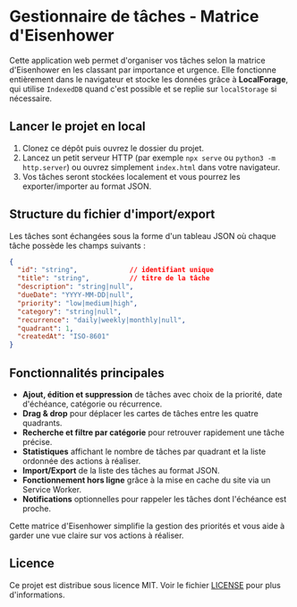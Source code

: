 # Gestionnaire de tâches - Matrice d'Eisenhower

Cette application web permet d'organiser vos tâches selon la matrice d'Eisenhower en les classant par importance et urgence. Elle fonctionne entièrement dans le navigateur et stocke les données grâce à **LocalForage**, qui utilise `IndexedDB` quand c'est possible et se replie sur `localStorage` si nécessaire.

## Lancer le projet en local

1. Clonez ce dépôt puis ouvrez le dossier du projet.
2. Lancez un petit serveur HTTP (par exemple `npx serve` ou `python3 -m http.server`) ou ouvrez simplement `index.html` dans votre navigateur.
3. Vos tâches seront stockées localement et vous pourrez les exporter/importer au format JSON.

## Structure du fichier d'import/export

Les tâches sont échangées sous la forme d'un tableau JSON où chaque tâche possède les champs suivants :

```json
{
  "id": "string",             // identifiant unique
  "title": "string",          // titre de la tâche
  "description": "string|null",
  "dueDate": "YYYY-MM-DD|null",
  "priority": "low|medium|high",
  "category": "string|null",
  "recurrence": "daily|weekly|monthly|null",
  "quadrant": 1,
  "createdAt": "ISO-8601"
}
```

## Fonctionnalités principales

- **Ajout, édition et suppression** de tâches avec choix de la priorité, date d'échéance, catégorie ou récurrence.
- **Drag & drop** pour déplacer les cartes de tâches entre les quatre quadrants.
- **Recherche et filtre par catégorie** pour retrouver rapidement une tâche précise.
- **Statistiques** affichant le nombre de tâches par quadrant et la liste ordonnée des actions à réaliser.
- **Import/Export** de la liste des tâches au format JSON.
- **Fonctionnement hors ligne** grâce à la mise en cache du site via un Service Worker.
- **Notifications** optionnelles pour rappeler les tâches dont l'échéance est proche.

Cette matrice d'Eisenhower simplifie la gestion des priorités et vous aide à garder une vue claire sur vos actions à réaliser.

## Licence

Ce projet est distribue sous licence MIT. Voir le fichier [LICENSE](LICENSE) pour plus d'informations.
